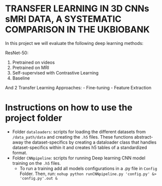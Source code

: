 # TRANSFER LEARNING IN 3D CNNs sMRI DATA, A SYSTEMATIC COMPARISON IN THE UKBIOBANK


In this project we will evaluate the following deep learning methods:

ResNet-50:
   1. Pretrained on videos
   2. Pretrained on MRI
   2. Self-supervised with Contrastive Learning
   3. Baseline

And 2 Transfer Learning Approaches: 
    - Fine-tuning
    - Feature Extraction


# Instructions on how to use the project folder

- Folder `dataloaders`: scripts for loading the different datasets from `/data_path/data` and creating the `.h5` files. These functions abstract-away the dataset-specifics by creating a dataloader class that handles dataset-specifics within it and creates h5 tables of a standardized format.
- Folder `CNNpipeline`: scripts for running Deep learning CNN model training on the `.h5` files.    
    + To run a training add all models configurations in a .py file in `Config` Folder. Then, run: 
    ` nohup python runCNNpipeline.py 'config.py' &> 'config.py'.out & `
    



